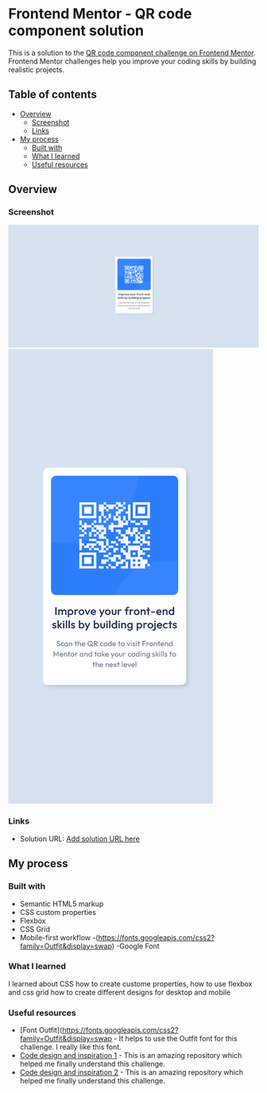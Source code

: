 # Frontend Mentor - QR code component solution

This is a solution to the [QR code component challenge on Frontend Mentor](https://www.frontendmentor.io/challenges/qr-code-component-iux_sIO_H). Frontend Mentor challenges help you improve your coding skills by building realistic projects.

## Table of contents

- [Overview](#overview)
  - [Screenshot](#screenshot)
  - [Links](#links)
- [My process](#my-process)
  - [Built with](#built-with)
  - [What I learned](#what-i-learned)
  - [Useful resources](#useful-resources)

## Overview

### Screenshot

![](./screenshoot/Desktop%20Frontend%20Mentor%20-%20QR%20code%20component%20.png)
![](./screenshoot/Mobile%20Frontend%20Mentor%20-%20QR%20code%20component.png)

### Links

- Solution URL: [Add solution URL here](https://aliefardiansyah.github.io/front-mentor-qr-code-component-main/)

## My process

### Built with

- Semantic HTML5 markup
- CSS custom properties
- Flexbox
- CSS Grid
- Mobile-first workflow
  -(https://fonts.googleapis.com/css2?family=Outfit&display=swap) -Google Font

### What I learned

I learned about CSS how to create custome properties, how to use flexbox and css grid how to create different designs for desktop and mobile

### Useful resources

- [Font Outfit](https://fonts.googleapis.com/css2?family=Outfit&display=swap - It helps to use the Outfit font for this challenge. I really like this font.
- [Code design and inspiration 1](https://github.com/sabrivolkanotabas/anatomi-frontendmentor-qr-components/tree/main) - This is an amazing repository which helped me finally understand this challenge.
- [Code design and inspiration 2](https://github.com/correlucas/qr-code-component/tree/main) - This is an amazing repository which helped me finally understand this challenge.

